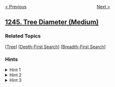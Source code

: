 <!--|This file generated by command(leetcode description); DO NOT EDIT.    |-->
<!--+----------------------------------------------------------------------+-->
<!--|@author    openset <openset.wang@gmail.com>                           |-->
<!--|@link      https://github.com/openset                                 |-->
<!--|@home      https://github.com/openset/leetcode                        |-->
<!--+----------------------------------------------------------------------+-->

[< Previous](../design-a-leaderboard "Design A Leaderboard")
　　　　　　　　　　　　　　　　
[Next >](../palindrome-removal "Palindrome Removal")

## [1245. Tree Diameter (Medium)](https://leetcode.com/problems/tree-diameter "树的直径")



### Related Topics
  [[Tree](../../tag/tree/README.md)]
  [[Depth-First Search](../../tag/depth-first-search/README.md)]
  [[Breadth-First Search](../../tag/breadth-first-search/README.md)]

### Hints
<details>
<summary>Hint 1</summary>
Start at any node A and traverse the tree to find the furthest node from it, let's call it B.
</details>

<details>
<summary>Hint 2</summary>
Having found the furthest node B, traverse the tree from B to find the furthest node from it, lets call it C.
</details>

<details>
<summary>Hint 3</summary>
The distance between B and C is the tree diameter.
</details>
